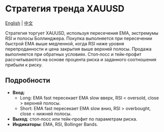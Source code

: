 # Стратегия тренда XAUUSD
[English](README.md) | [中文](README_cn.md)

Стратегия торгует XAUUSD, используя пересечения EMA, экстремумы RSI и полосы Боллинджера.
Покупка выполняется при пересечении быстрой EMA выше медленной, когда RSI ниже уровня перепроданности и цена закрытия выше верхней полосы.
Продажа выполняется при обратных условиях.
Стоп‑лосс и тейк‑профит рассчитываются на основе процента риска и заданного соотношения прибыли к риску.

## Подробности

- **Вход**:
  - Long: EMA fast пересекает EMA slow вверх, RSI < oversold, close > верхней полосы.
  - Short: EMA fast пересекает EMA slow вниз, RSI > overbought, close < нижней полосы.
- **Выход**: стоп‑лосс или тейк‑профит по параметрам риска.
- **Индикаторы**: EMA, RSI, Bollinger Bands.
